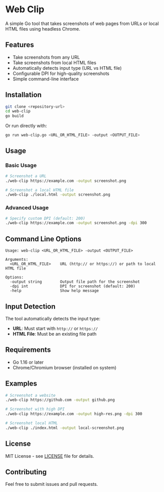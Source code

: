 # Web Clip

A simple Go tool that takes screenshots of web pages from URLs or local HTML files using headless Chrome.

## Features

- Take screenshots from any URL
- Take screenshots from local HTML files
- Automatically detects input type (URL vs HTML file)
- Configurable DPI for high-quality screenshots
- Simple command-line interface

## Installation

```bash
git clone <repository-url>
cd web-clip
go build
```

Or run directly with:

```bash
go run web-clip.go <URL_OR_HTML_FILE> -output <OUTPUT_FILE>
```

## Usage

### Basic Usage

```bash
# Screenshot a URL
./web-clip https://example.com -output screenshot.png

# Screenshot a local HTML file
./web-clip ./local.html -output screenshot.png
```

### Advanced Usage

```bash
# Specify custom DPI (default: 200)
./web-clip https://example.com -output screenshot.png -dpi 300
```

## Command Line Options

```
Usage: web-clip <URL_OR_HTML_FILE> -output <OUTPUT_FILE>

Arguments:
  <URL_OR_HTML_FILE>    URL (http:// or https://) or path to local HTML file

Options:
  -output string        Output file path for the screenshot
  -dpi int              DPI for screenshot (default: 200)
  -help                 Show help message
```

## Input Detection

The tool automatically detects the input type:

- **URL**: Must start with `http://` or `https://`
- **HTML File**: Must be an existing file path

## Requirements

- Go 1.16 or later
- Chrome/Chromium browser (installed on system)

## Examples

```bash
# Screenshot a website
./web-clip https://github.com -output github.png

# Screenshot with high DPI
./web-clip https://example.com -output high-res.png -dpi 300

# Screenshot local HTML
./web-clip ./index.html -output local-screenshot.png
```

## License

MIT License - see [LICENSE](LICENSE) file for details.

## Contributing

Feel free to submit issues and pull requests.
